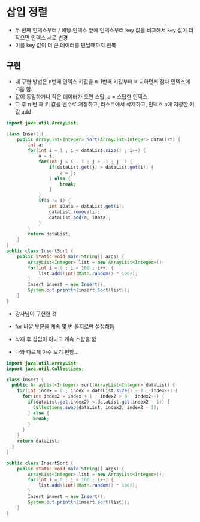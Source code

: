 # 삽입 정렬

* 두 번째 인덱스부터 / 해당 인덱스 앞에 인덱스부터 key 값을 비교해서 key 값이 더 작으면 인덱스 서로 변경
* 이를 key 값이 더 큰 데이터를 만날때까지 반복

## 구현

* 내 구현 방법은 n번째 인덱스 키값을 n-1번째 키값부터 비교하면서 점차 인덱스에 -1을 함.
* 값이 동일하거나 작은 데이터가 오면 스탑, a = 스탑한 인덱스
* 그 후 n 번 째 키 값을 변수로 저장하고, 리스트에서 삭제하고, 인덱스 a에 저장한 키값 add

~~~java
import java.util.ArrayList;

class Insert {
    public ArrayList<Integer> Sort(ArrayList<Integer> dataList) {
        int a;
        for(int i = 1 ; i < dataList.size() ; i++) {
            a = i;
            for(int j = i - 1 ; j > -1 ; j--) {
                if(dataList.get(j) > dataList.get(i)) {
                    a = j;
                } else {
                    break;
                }
            }
            if(a != i) {
                int iData = dataList.get(i);
                dataList.remove(i);
                dataList.add(a, iData);
            }
        }
        return dataList;
    }
}
public class InsertSort {
    public static void main(String[] args) {
        ArrayList<Integer> list = new ArrayList<Integer>();
        for(int i = 0 ; i < 100 ; i++) {
            list.add((int)(Math.random() * 100));
        }
        Insert insert = new Insert();
        System.out.println(insert.Sort(list));
    }
}

~~~



* 강사님이 구현한 것

* for 바깥 부분을 계속 몇 번 돌지로만 설정해둠
* 삭제 후 삽입이 아니고 계속 스왑을 함
* 나와 다르게 아주 보기 편함...

~~~java
import java.util.ArrayList;
import java.util.Collections;

class Insert {
  public ArrayList<Integer> sort(ArrayList<Integer> dataList) {
    for(int index = 0 ; index < dataList.size() - 1 ; index++) {
      for(int index2 = index + 1 ; index2 > 0 ; index2--) {
        if(dataList.get(index2) < dataList.get(index2 - 1)) {
          Collections.swap(dataList, index2, index2 - 1);
        } else {
          break;
        }
      }
    }
    return dataList;
  }
}

public class InsertSort {
    public static void main(String[] args) {
        ArrayList<Integer> list = new ArrayList<Integer>();
        for(int i = 0 ; i < 100 ; i++) {
            list.add((int)(Math.random() * 100));
        }
        Insert insert = new Insert();
        System.out.println(insert.sort(list));
    }
}
~~~

